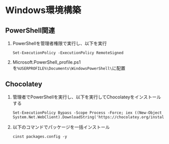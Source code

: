 # Windows環境構築
## PowerShell関連
1. PowerShellを管理者権限で実行し、以下を実行

   ```
   Set-ExecutionPolicy -ExecutionPolicy RemoteSigned
   ```

2. Microsoft.PowerShell_profile.ps1を`%USERPROFILE%\Documents\WindowsPowerShell\`に配置

## Chocolatey
1. 管理者でPowerShellを実行し、以下を実行してChocolateyをインストールする

   ```
   Set-ExecutionPolicy Bypass -Scope Process -Force; iex ((New-Object System.Net.WebClient).DownloadString('https://chocolatey.org/install.ps1'))
   ```

2. 以下のコマンドでパッケージを一括インストール

   ```
   cinst packages.config -y

   ```
